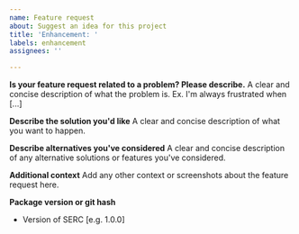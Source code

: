 ```yaml
---
name: Feature request
about: Suggest an idea for this project
title: 'Enhancement: '
labels: enhancement
assignees: ''

---
```


<!--SERC features are generally contributed by the community.  If you are a developer and want to add a feature to SERC, this can also be a good starting point for discussing it with the SERC team prior to submitting your pull request.-->

**Is your feature request related to a problem? Please describe.**
A clear and concise description of what the problem is. Ex. I'm always frustrated when [...]

**Describe the solution you'd like**
A clear and concise description of what you want to happen.

**Describe alternatives you've considered**
A clear and concise description of any alternative solutions or features you've considered.

**Additional context**
Add any other context or screenshots about the feature request here.

**Package version or git hash**
- Version of SERC [e.g. 1.0.0]
